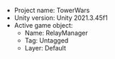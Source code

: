 <!-- UNITY CODE ASSIST INSTRUCTIONS START -->
- Project name: TowerWars
- Unity version: Unity 2021.3.45f1
- Active game object:
  - Name: RelayManager
  - Tag: Untagged
  - Layer: Default
<!-- UNITY CODE ASSIST INSTRUCTIONS END -->